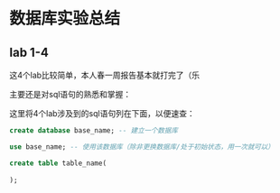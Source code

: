 # 数据库实验总结
## lab 1-4

这4个lab比较简单，本人春一周报告基本就打完了（乐

主要还是对sql语句的熟悉和掌握：

这里将4个lab涉及到的sql语句列在下面，以便速查：

```sql
create database base_name; -- 建立一个数据库

use base_name; -- 使用该数据库（除非更换数据库/处于初始状态，用一次就可以）

create table table_name(
    
);

```
